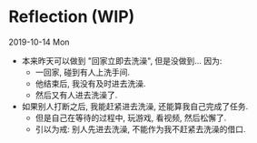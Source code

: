 # Reflection (WIP)

2019-10-14 Mon

- 本来昨天可以做到 "回家立即去洗澡", 但是没做到… 因为:
    - 一回家, 碰到有人上洗手间.
    - 他结束后, 我没有及时进去洗澡.
    - 然后又有人进去洗澡了.
- 如果别人打断之后, 我能赶紧进去洗澡, 还能算我自己完成了任务.
    - 但是自己在等待的过程中, 玩游戏, 看视频, 然后松懈了.
    - 引以为戒: 别人先进去洗澡, 不能作为我不赶紧去洗澡的借口.
